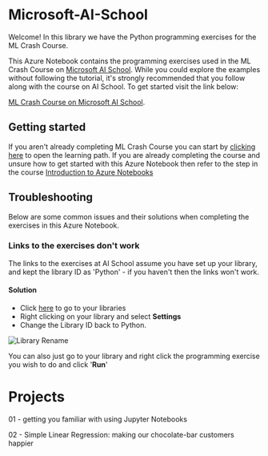 # Microsoft-AI-School

Welcome! In this library we have the Python programming exercises for the ML Crash Course.

This Azure Notebook contains the programming exercises used in the ML Crash Course on [Microsoft AI School](https://aischool.microsoft.com). While you could explore the examples without following the tutorial, it's strongly recommended that you follow along with the course on AI School. To get started visit the link below:

[ML Crash Course on Microsoft AI School](https://aischool.microsoft.com/en-us/machine-learning/learning-paths/ml-crash-course).

## Getting started

If you aren't already completing ML Crash Course you can start by [clicking here](https://aischool.microsoft.com/en-us/machine-learning/learning-paths/ml-crash-course) to open the learning path. If you are already completing the course and unsure how to get started with this Azure Notebook then refer to the step in the course [Introduction to Azure Notebooks](https://aischool.microsoft.com/en-us/machine-learning/learning-paths/ml-crash-course/introduction-to-ai/introduction-to-azure-notebooks)

## Troubleshooting

Below are some common issues and their solutions when completing the exercises in this Azure Notebook.

### Links to the exercises don't work

The links to the exercises at AI School assume you have set up your library, and kept the library ID as 'Python' - if you haven't then the links won't work.

#### Solution

* Click [here](https://notebooks.azure.com/home/libraries) to go to your libraries
* Right clicking on your library and select __Settings__
* Change the Library ID back to Python.

![Library Rename](https://aiplatformstestgeneral.blob.core.windows.net/aiplatformassets/knovuecdl43j/4nX9egSakg66EmcmcKiS2K/d8015f4ac4ce2e3183d18d4489e9d5f5/library_rename.png)

You can also just go to your library and right click the programming exercise you wish to do and click '__Run__'

# Projects

01 -  getting you familiar with using Jupyter Notebooks

02 - Simple Linear Regression: making our chocolate-bar customers happier
